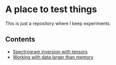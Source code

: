 # A place to test things
This is just a repository where I keep experiments. 

## Contents
- [Spectrogram inversion with tensors](spectrogram_inversion)
- [Working with data larger than memory](stream_to_file)
